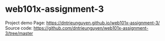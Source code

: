 # web101x-assignment-3
Project demo
Page: https://dntrieunguyen.github.io/web101x-assignment-3/ <br>
Source code: https://github.com/dntrieunguyen/web101x-assignment-3/tree/master